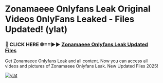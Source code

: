 # Zonamaeee Onlyfans Leak Original Videos 0nlyFans Leaked - Files Updated! (ylat)

<h3>🔴 CLICK HERE 🌐==►► <a href="https://tinyurl.com/x26r9saj" rel="nofollow">Zonamaeee Onlyfans Leak Updated Files</a></h3>

Get Zonamaeee Onlyfans Leak and all content. Now you can access all videos and pictures of Zonamaeee Onlyfans Leak. New Updated Files 2025!

[![ylat](https://i.imgur.com/LkgZPqh.gif)](https://tinyurl.com/x26r9saj)
